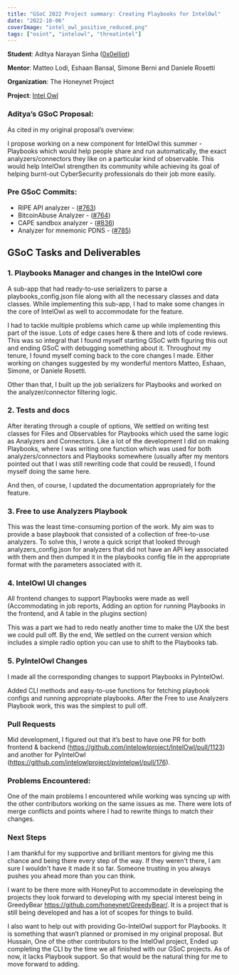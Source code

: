 ```yaml
---
title: "GSoC 2022 Project summary: Creating Playbooks for IntelOwl"
date: "2022-10-06"
coverImage: "intel_owl_positive_reduced.png"
tags: ["osint", "intelowl", "threatintel"]
---
```


**Student**: Aditya Narayan Sinha ([0x0elliot](https://github.com/0x0elliot))

**Mentor**: Matteo Lodi, Eshaan Bansal, Simone Berni and Daniele Rosetti

**Organization**: The Honeynet Project

**Project**: [Intel Owl](https://github.com/intelowlproject/IntelOwl)

<!--more-->

### **Aditya’s GSoC Proposal:**

As cited in my original proposal’s overview:

I propose working on a new component for IntelOwl this summer - Playbooks which would help people share and run automatically, the exact analyzers/connectors they like on a particular kind of observable. This would help IntelOwl strengthen its community while achieving its goal of helping burnt-out CyberSecurity professionals do their job more easily.

### **Pre GSoC Commits:**

- RIPE API analyzer - ([#763](https://github.com/intelowlproject/IntelOwl/pull/763))
- BitcoinAbuse Analyzer - ([#764](https://github.com/intelowlproject/IntelOwl/pull/764))
- CAPE sandbox analyzer - ([#836](https://github.com/intelowlproject/IntelOwl/pull/836))
- Analyzer for mnemonic PDNS - ([#785](https://github.com/intelowlproject/IntelOwl/pull/785))

## **GSoC Tasks and Deliverables**

### 1. Playbooks Manager and changes in the IntelOwl core

A sub-app that had ready-to-use serializers to parse a playbooks\_config.json file along with all the necessary classes and data classes. While implementing this sub-app, I had to make some changes in the core of IntelOwl as well to accommodate for the feature.

I had to tackle multiple problems which came up while implementing this part of the issue. Lots of edge cases here & there and lots of code reviews. This was so integral that I found myself starting GSoC with figuring this out and ending GSoC with debugging something about it. Throughout my tenure, I found myself coming back to the core changes I made. Either working on changes suggested by my wonderful mentors Matteo, Eshaan, Simone, or Daniele Rosetti.

Other than that, I built up the job serializers for Playbooks and worked on the analyzer/connector filtering logic.

### 2. Tests and docs

After iterating through a couple of options, We settled on writing test classes for Files and Observables for Playbooks which used the same logic as Analyzers and Connectors. Like a lot of the development I did on making Playbooks, where I was writing one function which was used for both analyzers/connectors and Playbooks somewhere (usually after my mentors pointed out that I was still rewriting code that could be reused), I found myself doing the same here.

And then, of course, I updated the documentation appropriately for the feature.

### 3. Free to use Analyzers Playbook

This was the least time-consuming portion of the work. My aim was to provide a base playbook that consisted of a collection of free-to-use analyzers. To solve this, I wrote a quick script that looked through analyzers\_config.json for analyzers that did not have an API key associated with them and then dumped it in the playbooks config file in the appropriate format with the parameters associated with it.

### 4. IntelOwl UI changes

All frontend changes to support Playbooks were made as well (Accommodating in job reports, Adding an option for running Playbooks in the frontend, and A table in the plugins section)

This was a part we had to redo neatly another time to make the UX the best we could pull off. By the end, We settled on the current version which includes a simple radio option you can use to shift to the Playbooks tab.

### 5. PyIntelOwl Changes

I made all the corresponding changes to support Playbooks in PyIntelOwl.

Added CLI methods and easy-to-use functions for fetching playbook configs and running appropriate playbooks. After the Free to use Analyzers Playbook work, this was the simplest to pull off.

### Pull Requests

Mid development, I figured out that it’s best to have one PR for both frontend & backend (https://github.com/intelowlproject/IntelOwl/pull/1123) and another for PyIntelOwl (https://github.com/intelowlproject/pyintelowl/pull/176).

### Problems Encountered:

One of the main problems I encountered while working was syncing up with the other contributors working on the same issues as me. There were lots of merge conflicts and points where I had to rewrite things to match their changes.

### Next Steps

I am thankful for my supportive and brilliant mentors for giving me this chance and being there every step of the way. If they weren't there, I am sure I wouldn't have it made it so far. Someone trusting in you always pushes you ahead more than you can think.

I want to be there more with HoneyPot to accommodate in developing the projects they look forward to developing with my special interest being in GreedyBear https://github.com/honeynet/GreedyBear/. It is a project that is still being developed and has a lot of scopes for things to build.

I also want to help out with providing Go-IntelOwl support for Playbooks. It is something that wasn’t planned or promised in my original proposal. But Hussain, One of the other contributors to the IntelOwl project, Ended up completing the CLI by the time we all finished with our GSoC projects. As of now, it lacks Playbook support. So that would be the natural thing for me to move forward to adding.
